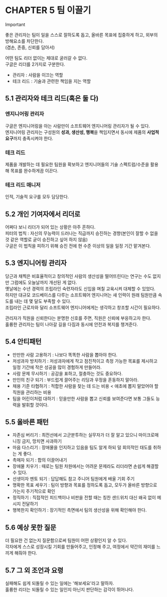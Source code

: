 # CHAPTER 5 팀 이끌기

> [!IMPORTANT]  
> 좋은 관리자는 팀이 일을 스스로 잘하도록 돕고, 올바른 목표에 집중하게 하고, 외부의 방해요소를 차단한다.  
> (겸손, 존중, 신뢰를 담아서)

어떤 팀도 리더 없이는 제대로 굴러갈 수 없다.  
구글은 리더를 2가지로 구분한다.  
- 관리자 : 사람을 이끄는 역할
- 테크 리드 : 기술과 관련한 책임을 지는 역할

## 5.1 관리자와 테크 리드(혹은 둘 다)

### 엔지니어링 관리자

구글은 엔지니어링을 아는 사람만이 소프트웨어 엔지니어링 관리자가 될 수 있다.  
엔지니어링 관리자는 구성원의 **성과, 생산성, 행복**을 책임지면서 동시에 제품의 **사업적 요구**까지 충족시켜야 한다.

### 테크 리드

제품을 개발하는 데 필요한 팀원을 확보하고 엔지니어들의 기술 스펙트럼/수준을 활용해 목표를 완수하게끔 이끈다.

### 테크 리드 매니저

인적, 기술적 요구를 모두 담당한다.

## 5.2 개인 기여자에서 리더로

어쩌다 보니 리더가 되어 있는 상황은 아주 흔하다.  
피터의 법칙 : 자신의 무능력이 드러나는 직급까지 승진하는 경향(본인이 잘할 수 없을 것 같은 역할로 굳이 승진하고 싶어 하지 않음)    
구글은 이 법칙을 피하기 위해 승진 전에 현 수준 이상의 일을 일정 기간 맡겨본다.  

## 5.3 엔지니어링 관리자

당근과 채찍은 비효율적이고 창의적인 사람의 생산성을 떨어뜨린다는 연구는 수도 없지만 그럼에도 오늘날까지 개선된 게 없다.  
옛날에는 수년 경력의 조립라인 숙련자라도 신입을 며칠 교육시켜 대체할 수 있었다.  
하지만 대규모 코드베이스를 다루는 소프트웨어 엔지니어는 새 인력이 원래 팀원만큼 속도를 내는 데 몇 달도 부족할 수 있다.  
조립라인 근로자와 달리 소프트웨어 엔지니어에게는 생각하고 창조할 시간이 필요하다.

관리자가 직원을 신뢰한다는 분명한 신호를 주면, 직원은 신뢰에 부응하고자 한다.  
훌륭한 관리자는 팀이 나아갈 길을 다짐과 동시에 안전과 복지를 챙겨준다.

## 5.4 안티패턴

- 만만한 사람 고용하기 : 나보다 똑똑한 사람을 뽑아야 한다.
- 저성과자 방치하기 : 저성과자에게 작고 점진적이고 측정 가능한 목표를 제시하고 일정 기간에 작은 성공을 많이 경험하게 만들어라.
- 사람 문제 무시하기 : 공감을 표하고, 절충하는 것도 중요하다.
- 만인의 친구 되기 : 부드럽게 끌어주는 리딩과 우정을 혼동하지 말아라.
- 채용 기준 타협하기 : 적합한 사람을 찾는 데 드는 비용 < 애초에 뽑지 말았어야 할 직원을 관리하는 비용
- 팀을 어린이처럼 대하기 : 믿을만한 사람을 뽑고 신뢰를 보여준다면 보통 그들도 능력을 발휘할 것이다.

## 5.5 올바른 패턴

- 자존심 버리기 : 최전선에서 고군분투하는 실무자가 더 잘 알고 있으니 마이크로매니징 금지, 망치면 사과하기
- 마음 다스리기 : 장애물을 인지하고 있음을 팀도 알게 하되 덜 회의적인 태도를 취하는 게 좋다.
- 촉매자 되기 : 합의 이끌어내기
- 장애물 치우기 : 때로는 팀원 차원에서는 어려운 문제라도 리더라면 손쉽게 해결할 수 있다.
- 선생이자 멘토 되기 : 답답해도 참고 주니어 팀원에게 배울 기회 주기
- 명확한 목표 세우기 : 팀이 방향과 목표를 정하도록 돕고, 모두가 올바른 방향으로 가는지 주기적으로 확인
- 정직하기 : 직접적인 피드백이나 비판을 전할 때는 칭찬 샌드위치 대신 왜곡 없이 메시지 전달하기
- 행복한지 확인하기 : 장기적인 측면에서 팀의 생산성을 위해 확인해야 한다.
 
## 5.6 예상 못한 질문

더 필요한 건 없는지 질문함으로써 팀원이 어떤 상황인지 알 수 있다.  
각자에게 스스로 성장시킬 기회를 만들어주고, 인정해 주고, 여정에서 약간의 재미를 느끼게 해줘야 한다.

## 5.7 그 외 조언과 요령

실패해도 쉽게 되돌릴 수 있는 일에는 '해보세요'라고 말하자.  
훌륭한 리더는 되돌릴 수 있는 일인지 아닌지 판단하는 감각이 뛰어나다.
